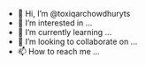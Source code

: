 - 👋 Hi, I’m @toxiqarchowdhuryts
- 👀 I’m interested in ...
- 🌱 I’m currently learning ...
- 💞️ I’m looking to collaborate on ...
- 📫 How to reach me ...

<!---
toxiqarchowdhuryts/toxiqarchowdhuryts is a ✨ special ✨ repository because its `README.md` (this file) appears on your GitHub profile.
You can click the Preview link to take a look at your changes.
--->
